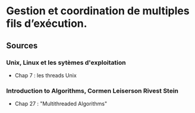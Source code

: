 # Gestion et coordination de multiples fils d’exécution. #

## Sources ##

### Unix, Linux et les sytèmes d'exploitation ###

- Chap 7 : les threads Unix

### Introduction to Algorithms, Cormen Leiserson Rivest Stein ###

- Chap 27 : "Multithreaded Algorithms"
